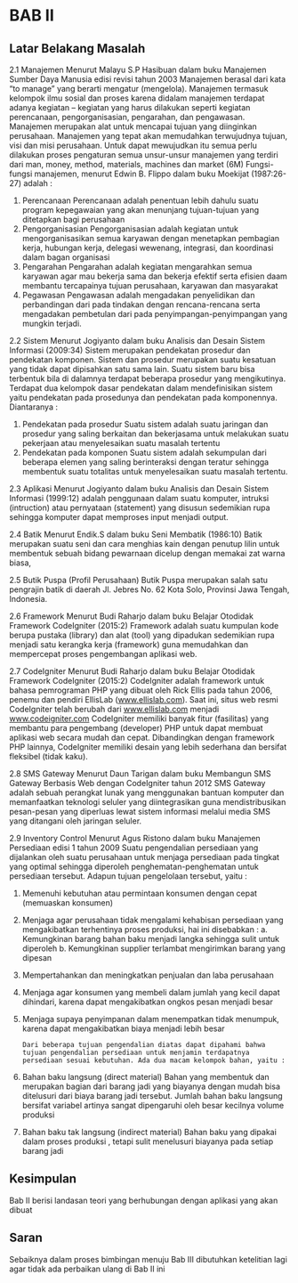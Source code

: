 
# BAB II


## Latar Belakang Masalah 
2.1 Manajemen
Menurut Malayu S.P Hasibuan dalam buku Manajemen Sumber Daya Manusia edisi revisi tahun 2003 Manajemen berasal dari kata “to manage” yang berarti mengatur (mengelola). Manajemen termasuk kelompok ilmu sosial dan proses karena didalam manajemen terdapat adanya kegiatan – kegiatan yang harus dilakukan seperti kegiatan perencanaan, pengorganisasian, pengarahan, dan pengawasan. 
Manajemen merupakan alat untuk mencapai tujuan yang diinginkan perusahaan. Manajemen yang tepat akan memudahkan terwujudnya tujuan, visi dan misi perusahaan. Untuk dapat mewujudkan itu semua perlu dilakukan proses pengaturan semua unsur-unsur manajemen yang terdiri dari man, money, method, materials, machines dan market (6M)
Fungsi-fungsi manajemen, menurut Edwin B. Flippo dalam buku Moekijat (1987:26-27) adalah :
1.	Perencanaan
Perencanaan adalah penentuan lebih dahulu suatu program kepegawaian yang akan menunjang tujuan-tujuan yang ditetapkan bagi perusahaan
2.	Pengorganisasian
Pengorganisasian adalah kegiatan untuk mengorganisasikan semua karyawan dengan menetapkan pembagian kerja, hubungan kerja, delegasi wewenang, integrasi, dan koordinasi dalam bagan organisasi
3.	Pengarahan
Pengarahan adalah kegiatan mengarahkan semua karyawan agar mau bekerja sama dan bekerja efektif serta efisien daam membantu tercapainya tujuan perusahaan, karyawan dan masyarakat
4.	Pegawasan 
Pengawasan adalah mengadakan penyelidikan dan perbandingan dari pada tindakan dengan rencana-rencana serta mengadakan pembetulan dari pada penyimpangan-penyimpangan yang mungkin terjadi.
 
2.2	Sistem
Menurut Jogiyanto dalam buku Analisis dan Desain Sistem Informasi (2009:34) Sistem merupakan pendekatan prosedur dan pendekatan komponen. Sistem dan prosedur merupakan suatu kesatuan yang tidak dapat dipisahkan satu sama lain. Suatu sistem baru bisa terbentuk bila di dalamnya terdapat beberapa prosedur yang mengikutinya. 
Terdapat dua kelompok dasar pendekatan dalam mendefinisikan sistem yaitu pendekatan pada prosedunya dan pendekatan pada komponennya. Diantaranya :
1.	Pendekatan pada prosedur
Suatu sistem adalah suatu jaringan dan prosedur yang saling berkaitan dan bekerjasama untuk melakukan suatu pekerjaan atau menyelesaikan suatu masalah tertentu
2.	Pendekatan pada komponen
Suatu sistem adalah sekumpulan dari beberapa elemen yang saling berinteraksi dengan teratur sehingga membentuk suatu totalitas untuk menyelesaikan suatu masalah tertentu.

2.3	Aplikasi 
Menurut Jogiyanto dalam buku Analisis dan Desain Sistem Informasi (1999:12) adalah penggunaan dalam suatu komputer, intruksi (intruction) atau pernyataan (statement) yang disusun sedemikian rupa sehingga komputer dapat memproses input menjadi output.

2.4	Batik
Menurut Endik.S dalam buku Seni Membatik (1986:10) Batik merupakan suatu seni dan cara menghias kain dengan penutup lilin untuk membentuk sebuah bidang pewarnaan dicelup dengan memakai zat warna biasa,

2.5	Butik Puspa (Profil Perusahaan)
Butik Puspa merupakan salah satu pengrajin batik di daerah Jl. Jebres No. 62 Kota Solo, Provinsi Jawa Tengah, Indonesia.
 

2.6	Framework
Menurut Budi Raharjo dalam buku Belajar Otodidak Framework CodeIgniter (2015:2) Framework adalah suatu kumpulan kode berupa pustaka (library) dan alat (tool) yang dipadukan sedemikian rupa menjadi satu kerangka kerja (framework) guna memudahkan dan mempercepat proses pengembangan aplikasi web.

2.7	CodeIgniter 
		Menurut Budi Raharjo dalam buku Belajar Otodidak Framework CodeIgniter (2015:2) CodeIgniter adalah framework untuk bahasa pemrograman PHP yang dibuat oleh Rick Ellis pada tahun 2006, penemu dan pendiri EllisLab (www.ellislab.com). Saat ini, situs web resmi CodeIgniter telah berubah dari www.ellislab.com menjadi www.codeigniter.com
		CodeIgniter memiliki banyak fitur (fasilitas) yang membantu para pengembang (developer) PHP untuk dapat membuat aplikasi web secara mudah dan cepat. Dibandingkan dengan framework PHP lainnya, CodeIgniter memiliki desain yang lebih sederhana dan bersifat fleksibel (tidak kaku).

2.8	SMS Gateway
		Menurut Daun Tarigan dalam buku Membangun SMS Gateway Berbasis Web dengan CodeIgniter tahun 2012 SMS Gateway adalah sebuah perangkat lunak yang menggunakan bantuan komputer dan memanfaatkan teknologi seluler yang diintegrasikan guna mendistribusikan pesan-pesan yang diperluas lewat sistem informasi melalui media SMS yang ditangani oleh jaringan seluler.

2.9	Inventory Control 
		Menurut Agus Ristono dalam buku Manajemen Persediaan edisi 1 tahun 2009 Suatu pengendalian persediaan yang dijalankan oleh suatu perusahaan untuk menjaga persediaan pada tingkat yang optimal sehingga diperoleh penghematan-penghematan untuk persediaan tersebut. Adapun tujuan pengelolaan tersebut, yaitu :
1.	Memenuhi kebutuhan atau permintaan konsumen dengan cepat (memuaskan konsumen)
2.	Menjaga agar perusahaan tidak mengalami kehabisan persediaan yang mengakibatkan terhentinya proses produksi, hai ini disebabkan :
a.	Kemungkinan barang bahan baku menjadi langka sehingga sulit untuk diperoleh
b.	Kemungkinan supplier terlambat mengirimkan barang yang dipesan
3.	Mempertahankan dan meningkatkan penjualan dan laba perusahaan
4.	Menjaga agar konsumen yang membeli dalam jumlah yang kecil dapat dihindari, karena dapat mengakibatkan ongkos pesan menjadi besar
5.	Menjaga supaya penyimpanan dalam menempatkan tidak menumpuk, karena dapat mengakibatkan biaya menjadi lebih besar

		Dari beberapa tujuan pengendalian diatas dapat dipahami bahwa tujuan pengendalian persediaan untuk menjamin terdapatnya persediaan sesuai kebutuhan. Ada dua macam kelompok bahan, yaitu :
1.	Bahan baku langsung (direct material)
Bahan yang membentuk dan merupakan bagian dari barang jadi yang biayanya dengan mudah bisa ditelusuri dari biaya barang jadi tersebut. Jumlah bahan baku langsung bersifat variabel artinya sangat dipengaruhi oleh besar kecilnya volume produksi 
2.	Bahan baku tak langsung (indirect material)
Bahan baku yang dipakai dalam proses produksi , tetapi sulit menelusuri biayanya pada setiap barang jadi

## Kesimpulan
Bab II berisi landasan teori yang berhubungan dengan aplikasi yang akan dibuat 

## Saran
Sebaiknya dalam proses bimbingan menuju Bab III dibutuhkan ketelitian lagi agar tidak ada perbaikan ulang di Bab II ini



